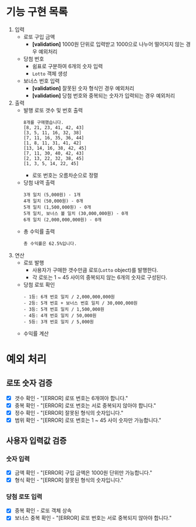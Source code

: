 # 기능 구현 목록

1. 입력
   - 로또 구입 금액
     - **[validation]** 1000원 단위로 입력받고 1000으로 나누어 떨어지지 않는 경우 예외처리
   - 당첨 번호
     - 쉼표로 구분하여 6개의 숫자 입력
     - `Lotto` 객체 생성
   - 보너스 번호 입력
     - **[validation]** 잘못된 숫자 형식인 경우 예외처리
     - **[validation]** 당첨 번호와 중복되는 숫자가 입력되는 경우 예외처리
2. 출력
   - 발행 로또 갯수 및 번호 출력
     ```
     8개를 구매했습니다.
     [8, 21, 23, 41, 42, 43]
     [3, 5, 11, 16, 32, 38]
     [7, 11, 16, 35, 36, 44]
     [1, 8, 11, 31, 41, 42]
     [13, 14, 16, 38, 42, 45]
     [7, 11, 30, 40, 42, 43]
     [2, 13, 22, 32, 38, 45]
     [1, 3, 5, 14, 22, 45]
     ```
     - 로또 번호는 오름차순으로 정렬
   - 당첨 내역 출력
     ```
     3개 일치 (5,000원) - 1개
     4개 일치 (50,000원) - 0개
     5개 일치 (1,500,000원) - 0개
     5개 일치, 보너스 볼 일치 (30,000,000원) - 0개
     6개 일치 (2,000,000,000원) - 0개
     ```
   - 총 수익률 출력
     ```
     총 수익률은 62.5%입니다.
     ```
3. 연산
   - 로또 발행
     - 사용자가 구매한 갯수만큼 로또(`Lotto` object)를 발행한다.
     - 각 로또는 1 ~ 45 사이의 중복되지 않는 6개의 숫자로 구성된다.
   - 당첨 로또 확인
     ```
     - 1등: 6개 번호 일치 / 2,000,000,000원
     - 2등: 5개 번호 + 보너스 번호 일치 / 30,000,000원
     - 3등: 5개 번호 일치 / 1,500,000원
     - 4등: 4개 번호 일치 / 50,000원
     - 5등: 3개 번호 일치 / 5,000원
     ```
   - 수익률 계산

# 예외 처리

## 로또 숫자 검증

- [x] 갯수 확인 - "[ERROR] 로또 번호는 6개여야 합니다."
- [x] 중복 확인 - "[ERROR] 로또 번호는 서로 중복되지 않아야 합니다."
- [x] 정수 확인 - "[ERROR] 잘못된 형식의 숫자입니다."
- [x] 범위 확인 - "[ERROR] 로또 번호는 1 ~ 45 사이 숫자만 가능합니다."

## 사용자 입력값 검증

### 숫자 입력

- [x] 금액 확인 - "[ERROR] 구입 금액은 1000원 단위만 가능합니다."
- [x] 형식 확인 - "[ERROR] 잘못된 형식의 숫자입니다."

### 당첨 로또 입력

- [x] 중복 확인 - 로또 객체 상속
- [x] 보너스 중복 확인 - "[ERROR] 로또 번호는 서로 중복되지 않아야 합니다."
